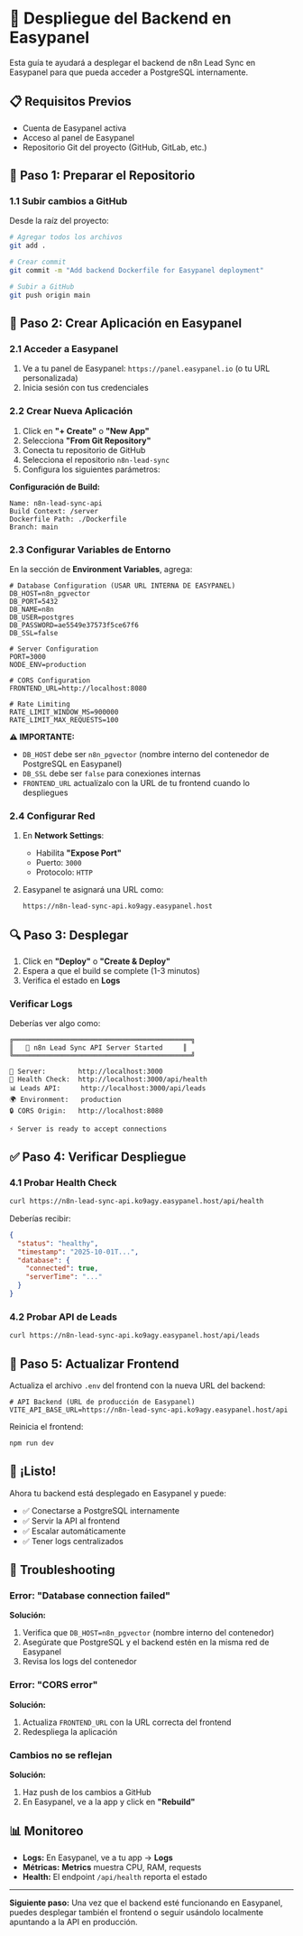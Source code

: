 # 🚀 Despliegue del Backend en Easypanel

Esta guía te ayudará a desplegar el backend de n8n Lead Sync en Easypanel para que pueda acceder a PostgreSQL internamente.

## 📋 Requisitos Previos

- Cuenta de Easypanel activa
- Acceso al panel de Easypanel
- Repositorio Git del proyecto (GitHub, GitLab, etc.)

## 🔧 Paso 1: Preparar el Repositorio

### 1.1 Subir cambios a GitHub

Desde la raíz del proyecto:

```bash
# Agregar todos los archivos
git add .

# Crear commit
git commit -m "Add backend Dockerfile for Easypanel deployment"

# Subir a GitHub
git push origin main
```

## 🎯 Paso 2: Crear Aplicación en Easypanel

### 2.1 Acceder a Easypanel

1. Ve a tu panel de Easypanel: `https://panel.easypanel.io` (o tu URL personalizada)
2. Inicia sesión con tus credenciales

### 2.2 Crear Nueva Aplicación

1. Click en **"+ Create"** o **"New App"**
2. Selecciona **"From Git Repository"**
3. Conecta tu repositorio de GitHub
4. Selecciona el repositorio `n8n-lead-sync`
5. Configura los siguientes parámetros:

**Configuración de Build:**
```
Name: n8n-lead-sync-api
Build Context: /server
Dockerfile Path: ./Dockerfile
Branch: main
```

### 2.3 Configurar Variables de Entorno

En la sección de **Environment Variables**, agrega:

```env
# Database Configuration (USAR URL INTERNA DE EASYPANEL)
DB_HOST=n8n_pgvector
DB_PORT=5432
DB_NAME=n8n
DB_USER=postgres
DB_PASSWORD=ae5549e37573f5ce67f6
DB_SSL=false

# Server Configuration
PORT=3000
NODE_ENV=production

# CORS Configuration
FRONTEND_URL=http://localhost:8080

# Rate Limiting
RATE_LIMIT_WINDOW_MS=900000
RATE_LIMIT_MAX_REQUESTS=100
```

**⚠️ IMPORTANTE:**
- `DB_HOST` debe ser `n8n_pgvector` (nombre interno del contenedor de PostgreSQL en Easypanel)
- `DB_SSL` debe ser `false` para conexiones internas
- `FRONTEND_URL` actualízalo con la URL de tu frontend cuando lo despliegues

### 2.4 Configurar Red

1. En **Network Settings**:
   - Habilita **"Expose Port"**
   - Puerto: `3000`
   - Protocolo: `HTTP`

2. Easypanel te asignará una URL como:
   ```
   https://n8n-lead-sync-api.ko9agy.easypanel.host
   ```

## 🔍 Paso 3: Desplegar

1. Click en **"Deploy"** o **"Create & Deploy"**
2. Espera a que el build se complete (1-3 minutos)
3. Verifica el estado en **Logs**

### Verificar Logs

Deberías ver algo como:

```
╔════════════════════════════════════════════╗
║   🚀 n8n Lead Sync API Server Started     ║
╚════════════════════════════════════════════╝

📡 Server:        http://localhost:3000
🏥 Health Check:  http://localhost:3000/api/health
📊 Leads API:     http://localhost:3000/api/leads
🌍 Environment:   production
🔒 CORS Origin:   http://localhost:8080

⚡ Server is ready to accept connections
```

## ✅ Paso 4: Verificar Despliegue

### 4.1 Probar Health Check

```bash
curl https://n8n-lead-sync-api.ko9agy.easypanel.host/api/health
```

Deberías recibir:

```json
{
  "status": "healthy",
  "timestamp": "2025-10-01T...",
  "database": {
    "connected": true,
    "serverTime": "..."
  }
}
```

### 4.2 Probar API de Leads

```bash
curl https://n8n-lead-sync-api.ko9agy.easypanel.host/api/leads
```

## 🔄 Paso 5: Actualizar Frontend

Actualiza el archivo `.env` del frontend con la nueva URL del backend:

```env
# API Backend (URL de producción de Easypanel)
VITE_API_BASE_URL=https://n8n-lead-sync-api.ko9agy.easypanel.host/api
```

Reinicia el frontend:

```bash
npm run dev
```

## 🎉 ¡Listo!

Ahora tu backend está desplegado en Easypanel y puede:
- ✅ Conectarse a PostgreSQL internamente
- ✅ Servir la API al frontend
- ✅ Escalar automáticamente
- ✅ Tener logs centralizados

## 🔧 Troubleshooting

### Error: "Database connection failed"

**Solución:**
1. Verifica que `DB_HOST=n8n_pgvector` (nombre interno del contenedor)
2. Asegúrate que PostgreSQL y el backend estén en la misma red de Easypanel
3. Revisa los logs del contenedor

### Error: "CORS error"

**Solución:**
1. Actualiza `FRONTEND_URL` con la URL correcta del frontend
2. Redespliega la aplicación

### Cambios no se reflejan

**Solución:**
1. Haz push de los cambios a GitHub
2. En Easypanel, ve a la app y click en **"Rebuild"**

## 📊 Monitoreo

- **Logs:** En Easypanel, ve a tu app → **Logs**
- **Métricas:** **Metrics** muestra CPU, RAM, requests
- **Health:** El endpoint `/api/health` reporta el estado

---

**Siguiente paso:** Una vez que el backend esté funcionando en Easypanel, puedes desplegar también el frontend o seguir usándolo localmente apuntando a la API en producción.
